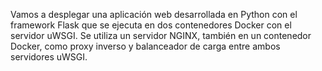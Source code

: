 Vamos a desplegar una aplicación web desarrollada en Python con el framework Flask que se ejecuta en dos 
contenedores Docker con el servidor uWSGI. Se utiliza un servidor NGINX, también en un contenedor Docker, 
como proxy inverso y balanceador de carga entre ambos servidores uWSGI.